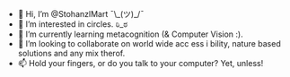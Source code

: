 - 👋 Hi, I’m @StohanzlMart ¯\\\_(ツ)\_/¯
- 👀 I’m interested in circles. ಠಿ_ಠ
- 🌱 I’m currently learning metacognition (& Computer Vision :).
- 💞️ I’m looking to collaborate on world wide acc ess i bility, nature based solutions and any mix therof. 
- 📫 Hold your fingers, or do you talk to your computer? Yet, unless!

<!---
StohanzlMart/StohanzlMart is a ✨ special ✨ repository because its `README.md` (this file) appears on your GitHub profile.
You can click the Preview link to take a look at your changes.
--->
